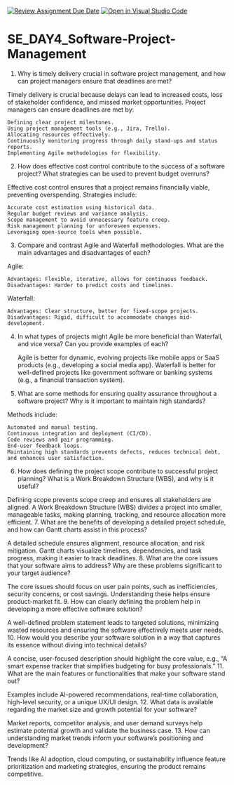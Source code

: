 [![Review Assignment Due Date](https://classroom.github.com/assets/deadline-readme-button-22041afd0340ce965d47ae6ef1cefeee28c7c493a6346c4f15d667ab976d596c.svg)](https://classroom.github.com/a/9pw6JKcu)
[![Open in Visual Studio Code](https://classroom.github.com/assets/open-in-vscode-2e0aaae1b6195c2367325f4f02e2d04e9abb55f0b24a779b69b11b9e10269abc.svg)](https://classroom.github.com/online_ide?assignment_repo_id=18489208&assignment_repo_type=AssignmentRepo)
# SE_DAY4_Software-Project-Management


1. Why is timely delivery crucial in software project management, and how can project managers ensure that deadlines are met?

Timely delivery is crucial because delays can lead to increased costs, loss of stakeholder confidence, and missed market opportunities. Project managers can ensure deadlines are met by:

    Defining clear project milestones.
    Using project management tools (e.g., Jira, Trello).
    Allocating resources effectively.
    Continuously monitoring progress through daily stand-ups and status reports.
    Implementing Agile methodologies for flexibility.

2. How does effective cost control contribute to the success of a software project? What strategies can be used to prevent budget overruns?

Effective cost control ensures that a project remains financially viable, preventing overspending. Strategies include:

    Accurate cost estimation using historical data.
    Regular budget reviews and variance analysis.
    Scope management to avoid unnecessary feature creep.
    Risk management planning for unforeseen expenses.
    Leveraging open-source tools when possible.

3. Compare and contrast Agile and Waterfall methodologies. What are the main advantages and disadvantages of each?

Agile:

    Advantages: Flexible, iterative, allows for continuous feedback.
    Disadvantages: Harder to predict costs and timelines.

Waterfall:

    Advantages: Clear structure, better for fixed-scope projects.
    Disadvantages: Rigid, difficult to accommodate changes mid-development.

4. In what types of projects might Agile be more beneficial than Waterfall, and vice versa? Can you provide examples of each?

    Agile is better for dynamic, evolving projects like mobile apps or SaaS products (e.g., developing a social media app).
    Waterfall is better for well-defined projects like government software or banking systems (e.g., a financial transaction system).

5. What are some methods for ensuring quality assurance throughout a software project? Why is it important to maintain high standards?

Methods include:

    Automated and manual testing.
    Continuous integration and deployment (CI/CD).
    Code reviews and pair programming.
    End-user feedback loops.
    Maintaining high standards prevents defects, reduces technical debt, and enhances user satisfaction.

6. How does defining the project scope contribute to successful project planning? What is a Work Breakdown Structure (WBS), and why is it useful?

Defining scope prevents scope creep and ensures all stakeholders are aligned. A Work Breakdown Structure (WBS) divides a project into smaller, manageable tasks, making planning, tracking, and resource allocation more efficient.
7. What are the benefits of developing a detailed project schedule, and how can Gantt charts assist in this process?

A detailed schedule ensures alignment, resource allocation, and risk mitigation. Gantt charts visualize timelines, dependencies, and task progress, making it easier to track deadlines.
8. What are the core issues that your software aims to address? Why are these problems significant to your target audience?

The core issues should focus on user pain points, such as inefficiencies, security concerns, or cost savings. Understanding these helps ensure product-market fit.
9. How can clearly defining the problem help in developing a more effective software solution?

A well-defined problem statement leads to targeted solutions, minimizing wasted resources and ensuring the software effectively meets user needs.
10. How would you describe your software solution in a way that captures its essence without diving into technical details?

A concise, user-focused description should highlight the core value, e.g., “A smart expense tracker that simplifies budgeting for busy professionals.”
11. What are the main features or functionalities that make your software stand out?

Examples include AI-powered recommendations, real-time collaboration, high-level security, or a unique UX/UI design.
12. What data is available regarding the market size and growth potential for your software?

Market reports, competitor analysis, and user demand surveys help estimate potential growth and validate the business case.
13. How can understanding market trends inform your software’s positioning and development?

Trends like AI adoption, cloud computing, or sustainability influence feature prioritization and marketing strategies, ensuring the product remains competitive.